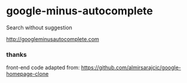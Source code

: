# google-minus-autocomplete

Search without suggestion

http://googleminusautocomplete.com


### thanks

front-end code adapted from: https://github.com/almirsarajcic/google-homepage-clone
